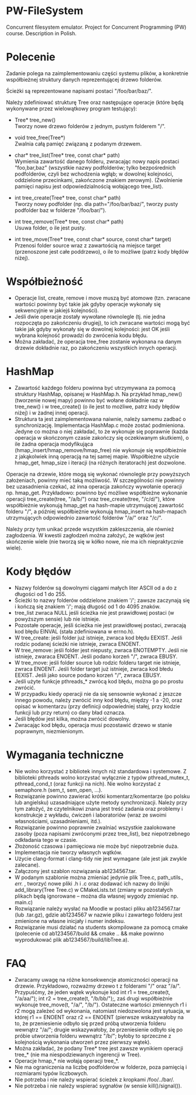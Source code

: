 # PW-FileSystem
Concurrent filesystem emulator. Project for Concurrent Programming (PW) course. Description in Polish.

# Polecenie

Zadanie polega na zaimplementowaniu części systemu plików, a konkretnie współbieżnej struktury danych reprezentującej drzewo folderów.

Ścieżki są reprezentowane napisami postaci "/foo/bar/baz/".

Należy zdefiniować strukturę Tree oraz następujące operacje (które będą wykonywane przez wielowątkowy program testujący):

* Tree* tree_new()  
Tworzy nowe drzewo folderów z jednym, pustym folderem "/".

* void tree_free(Tree*)  
Zwalnia całą pamięć związaną z podanym drzewem.

* char* tree_list(Tree* tree, const char* path)  
Wymienia zawartość danego folderu, zwracając nowy napis postaci "foo,bar,baz" (wszystkie nazwy podfolderów; tylko bezpośrednich podfolderów, czyli bez wchodzenia wgłąb; w dowolnej kolejności, oddzielone przecinkami, zakończone znakiem zerowym). (Zwolnienie pamięci napisu jest odpowiedzialnością wołającego tree_list).

* int tree_create(Tree* tree, const char* path)  
Tworzy nowy podfolder (np. dla path="/foo/bar/baz/", tworzy pusty podfolder baz w folderze "/foo/bar/").

* int tree_remove(Tree* tree, const char* path)  
Usuwa folder, o ile jest pusty.

* int tree_move(Tree* tree, const char* source, const char* target)  
Przenosi folder source wraz z zawartością na miejsce target (przenoszone jest całe poddrzewo), o ile to możliwe (patrz kody błędów niżej).

# Współbieżność

* Operacje list, create, remove i move muszą być atomowe (tzn. zwracane wartości powinny być takie jak gdyby operacje wykonały się sekwencyjnie w jakiejś kolejności).
* Jeśli dwie operacje zostały wywołane równolegle (tj. nie jedna rozpoczęta po zakończeniu drugiej), to ich zwracane wartości mogą być takie jak gdyby wykonały się w dowolnej kolejności: jest OK jeśli wybrana kolejność prowadzi do zwrócenia kodu błędu.
* Można zakładać, że operacja tree_free zostanie wykonana na danym drzewie dokładnie raz, po zakończeniu wszystkich innych operacji.

# HashMap

* Zawartość każdego folderu powinna być utrzymywana za pomocą struktury HashMap, opisanej w HashMap.h. Na przykład hmap_new() (tworzenie nowej mapy) powinno być wołane dokładnie raz w tree_new() i w tree_create() (o ile jest to możliwe, patrz kody błędów niżej) i w żadnej innej operacji.
* Struktura ta jest zaimplementowana naiwnie, należy samemu zadbać o synchronizację. Implementacja HashMap.c może zostać podmieniona. Jedyne co można o niej zakładać, to że wykonuje się poprawnie (każda operacja w skończonym czasie zakończy się oczekiwanym skutkiem), o ile żadna operacja modyfikująca (hmap_insert/hmap_remove/hmap_free) nie wykonuje się współbieżnie z jakąkolwiek inną operacją na tej samej mapie. Współbieżne użycie hmap_get, hmap_size i iteracji (na różnych iteratorach) jest dozwolone.

Operacje na drzewie, które mogą się wykonać równolegle przy powyższych założeniach, powinny mieć taką możliwość. W szczególności nie powinny bez uzasadnienia czekać, aż inna operacja zakończy wywołanie operacji np. hmap_get. Przykładowo: powinno być możliwe współbieżne wykonanie operacji tree_create(tree, "/a/b/") oraz tree_create(tree, "/c/d/"), które współbieżnie wykonują hmap_get na hash-mapie utrzymującej zawartość folderu "/", a później współbieżnie wykonują hmap_insert na hash-mapach utrzymujących odpowiednio zawartość folderów "/a/" oraz "/c/".

Należy przy tym unikać przede wszystkim zakleszczenia, ale również zagłodzenia. W kwestii zagłodzeń można założyć, że wątków jest skończenie wiele (nie tworzą się w kółko nowe, nie ma ich niepraktycznie wiele).

# Kody błędów

* Nazwy folderów są dowolnymi ciągami małych liter ASCII od a do z długości od 1 do 255.
* Ścieżki to nazwy folderów oddzielone znakiem '/'; zawsze zaczynają się i kończą się znakiem '/'; mają długość od 1 do 4095 znaków.
* tree_list zwraca NULL jeśli ścieżka nie jest prawidłowej postaci (w powyższym sensie) lub nie istnieje.
* Pozostałe operacje, jeśli ścieżka nie jest prawidłowej postaci, zwracają kod błędu EINVAL (stała zdefiniowana w errno.h).
* W tree_create: jeśli folder już istnieje, zwraca kod błędu EEXIST. Jeśli rodzic podanej ścieżki nie istnieje, zwraca ENOENT.
* W tree_remove: jeśli folder jest niepusty, zwraca ENOTEMPTY. Jeśli nie istnieje, zwaraca ENOENT.  Jeśli podano korzeń "/", zwraca EBUSY.
* W tree_move: jeśli folder source lub rodzic folderu target nie istnieje, zwraca ENOENT. Jeśli folder target już istnieje, zwraca kod błedu EEXIST. Jeśli jako source podano korzeń "/", zwraca EBUSY.
* Jeśli użyte funkcje pthreads_* zwrócą kod błędu, można go po prostu zwrócić.
* W przypadku kiedy operacji nie da się sensownie wykonać z jeszcze innego powodu, należy zwrócić inny kod błędu, między -1 a -20, oraz opisać w komentarzu (przy definicji odpowiedniej stałej, przy kodzie funkcji lub przy return) co dany bład oznacza.
* Jeśli błędów jest kilka, można zwrócić dowolny.
* Zwracając kod błędu, operacja musi pozostawić drzewo w stanie poprawnym, niezmienionym.

# Wymagania techniczne

* Nie wolno korzystać z bibliotek innych niż standardowa i systemowe. Z biblioteki pthreads wolno korzystać wyłącznie z typów pthread_mutex_t,  pthread_cond_t (oraz funkcji na nich). Nie wolno korzystać z semaphore.h (sem_t, sem_open, ...).
* Rozwiązanie powinno zawierać krótki komentarz/komentarze (po polsku lub angielsku) uzasadniające użyte metody synchronizacji. Należy przy tym założyć, że czytelnikowi znana jest treść zadania oraz problemy i konstrukcje z wykładu, ćwiczeń i laboratoriów (wraz ze swoimi własnościami, uzasadnieniami, itd.).
* Rozwiązanie powinno poprawnie zwalniać wszystkie zaalokowane zasoby (poza napisami zwróconymi przez tree_list), bez niepotrzebnego odkładania tego w czasie.
* Złożoność czasowa i pamięciowa nie może być niepotrzebnie duża.
* Implementacja nie tworzy własnych wątków.
* Użycie clang-format i clang-tidy nie jest wymagane (ale jest jak zwykle zalecane).
* Załączony jest szablon rozwiązania ab1234567.tar.
* W podanym szablonie można zmieniać jedynie plik Tree.c, path_utils.*, err.* , tworzyć nowe pliki .h i .c oraz dodawać ich nazwy do linijki add_library(Tree Tree.c) w CMakeLists.txt (zmiany w pozostałych plikach będą ignorowane – można dla własnej wygody zmieniać np. main.c)
* Rozwiązanie należy wysłać na Moodle w postaci pliku ab1234567.tar (lub .tar.gz), gdzie ab1234567 w nazwie pliku i zawartego folderu jest zmienione na własne inicjały i numer indeksu.
* Rozwiązanie musi działać na students skompilowane za pomocą cmake (polecenie cd ab1234567/build && cmake .. && make powinno wyprodukować plik ab1234567/build/libTree.a).

# FAQ
* Zwracamy uwagę na różne konsekwencje atomiczności operacji na drzewie. Przykładowo, rozważmy drzewo t z folderami "/" oraz "/a/". Przypuśćmy, że jeden wątek wykonuje kod int r1 = tree_create(t, "/a/aa/"); int r2 = tree_create(t, "/b/bb/");, zaś drugi współbieżnie wykonuje tree_move(t, "/a/", "/b/"). Ostateczne wartości zmiennych r1 i r2 mogą zależeć od wykonania, natomiast niedozwolona jest sytuacja, w której r1 == ENOENT oraz r2 == ENOENT (pierwsze wskazywałoby na to, że przeniesienie odbyło się przed próbą utworzenia folderu wewnątrz "/a/"; drugie wskazywałoby, że przeniesienie odbyło się po próbie utworzenia folderu wewnątrz "/b/"; byłoby to sprzeczne z kolejnością wykonania utworzeń przez pierwszy wątek).
* Można zakładać, że podany Tree* tree jest zawsze wynikiem operacji tree_* (nie ma niespodziewanych ingerencji w Tree).
* Operacje hmap_* nie wołają operacji tree_*.
* Nie ma ograniczenia na liczbę podfolderów w folderze, poza pamięcią i rozmiarami typów liczbowych.
* Nie potrzeba i nie należy wspierać ścieżek z kropkami /foo/../bar/.
* Nie potrzeba i nie należy wspierać sygnałów (w sensie kill()/signal()).

